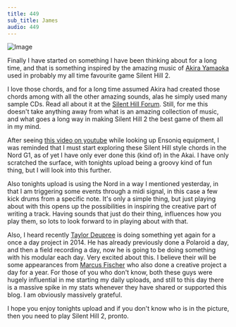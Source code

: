 ```yaml
---
title: 449
sub_title: James
audio: 449
---
```


![Image](/assets/img/snd-449.png)

Finally I have started on something I have been thinking about for a long time, and that is something inspired by the amazing music of <a href="http://www.silenthillmemories.net/music/sh2_osts_en.htm" target="_blank">Akira Yamaoka</a> used in probably my all time favourite game Silent Hill 2.

I love those chords, and for a long time assumed Akira had created those chords among with all the other amazing sounds, alas he simply used many sample CDs. Read all about it at the <a href="http://silenthillforum.com/viewtopic.php?t=16347" target="_blank">Silent Hill Forum</a>. Still, for me this doesn't take anything away from what is an amazing collection of music, and what goes a long way in making Silent Hill 2 the best game of them all in my mind.

After seeing <a href="http://www.youtube.com/watch?v=3ZpzS0gfvsg" target="_blank">this video on youtube</a> while looking up Ensoniq equipment, I was reminded that I must start exploring these Silent Hill style chords in the Nord G1, as of yet I have only ever done this (kind of) in the Akai. I have only scratched the surface, with tonights upload being a groovy kind of fun thing, but I will look into this further.

Also tonights upload is using the Nord in a way I mentioned yesterday, in that I am triggering some events through a midi signal, in this case a few kick drums from a specific note. It's only a simple thing, but just playing about with this opens up the possibilities in inspiring the creative part of writing a track. Having sounds that just do their thing, influences how you play them, so lots to look forward to in playing about with that.

Also, I heard recently <a href="http://www.12k.com/" target="_blank">Taylor Deupree</a> is doing something yet again for a once a day project in 2014. He has already previously done a Polaroid a day, and then a field recording a day, now he is going to be doing something with his modular each day. Very excited about this. I believe their will be some appearances from <a href="http://dust.unrecnow.com/" target="_blank">Marcus Fischer</a> who also done a creative project a day for a year. For those of you who don't know, both these guys were hugely influential in me starting my daily uploads, and still to this day there is a massive spike in my stats whenever they have shared or supported this blog. I am obviously massively grateful.

I hope you enjoy tonights upload and if you don't know who is in the picture, then you need to play Silent Hill 2, pronto.